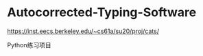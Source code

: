 # Autocorrected-Typing-Software

https://inst.eecs.berkeley.edu/~cs61a/su20/proj/cats/

Python练习项目

